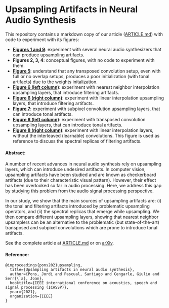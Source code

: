 # Upsampling Artifacts in Neural Audio Synthesis

This repository contains a markdown copy of our article ([ARTICLE.md](ARTICLE.md)) with code to experiment with its figures:
* **[Figures 1 and 9](Figures/Fig1_9.ipynb)**: experiment with several neural audio synthesizers that can produce upsampling artifacts.
* **Figures 2, 3, 4**: conceptual figures, with no code to experiment with them.
* **[Figure 5](Figures/Fig5.ipynb)**: understand that any transposed convolution setup, even with full or no overlap setups, produces a poor initialization (with tonal artifacts) due to the weights initalization.
* **[Figure 6 (left column)](Figures/Fig6_left.ipynb)**: experiment with nearest neighbor interpolation upsampling layers, that introduce filtering artifacts.
* **[Figure 6 (right column)](Figures/Fig6_right.ipynb)**: experiment with linear interpolation upsampling layers, that introduce filtering artifacts.
* **[Figure 7](Figures/Fig7.ipynb)**: experiment with subpixel convolution upsampling layers, that can introduce tonal artifacts.
* **[Figure 8 (left column)](Figures/Fig8_left.ipynb)**: experiment with transposed convolution upsampling layers, that can introduce tonal artifacts.
* **[Figure 8 (right column)](Figures/Fig8_right.ipynb)**: experiment with linear interpolation layers, without the interleaved (learnable) convolutions. This figure is used as reference to discuss the spectral replicas of filtering artifacts.

#### Abstract:

A number of recent advances in neural audio synthesis rely on upsampling layers, which can introduce undesired artifacts. In computer vision, upsampling artifacts have been studied and are known as checkerboard artifacts (due to their characteristic visual pattern). However, their effect has been overlooked so far in audio processing. Here, we address this gap by studying this problem from the audio signal processing perspective. 

In our study, we show that the main sources of upsampling artifacts are: (i) the tonal and filtering artifacts introduced by problematic upsampling operators, and (ii) the spectral replicas that emerge while upsampling. 
We then compare different upsampling layers, showing that nearest neighbor upsamplers can be an alternative to the problematic (but state-of-the-art) transposed and subpixel convolutions which are prone to introduce tonal artifacts.

See the complete article at [ARTICLE.md](ARTICLE.md) or on [arXiv](https://arxiv.org/pdf/2010.14356.pdf).

#### Reference:
```
@inproceedings{pons2021upsampling,
  title={Upsampling artifacts in neural audio synthesis},
  author={Pons, Jordi and Pascual, Santiago and Cengarle, Giulio and Serr{\`a}, Joan},
  booktitle={IEEE international conference on acoustics, speech and signal processing (ICASSP)},
  year={2021},
  organization={IEEE}
}
```
